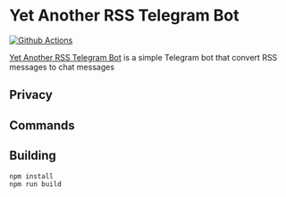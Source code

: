 # Yet Another RSS Telegram Bot
[![Github Actions][github-actions-image]][github-actions-url]

[Yet Another RSS Telegram Bot](https://t.me/yet_another_rss_bot) is a simple Telegram bot that convert RSS messages to chat messages

## Privacy


## Commands


## Building

```sh
npm install
npm run build
```

[github-actions-image]: https://github.com/sgratzl/yet_another_rss_bot/workflows/nodeci/badge.svg
[github-actions-url]: https://github.com/sgratzl/yet_another_rss_bot/actions
